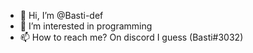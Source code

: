 - 👋 Hi, I’m @Basti-def
- 👀 I’m interested in programming
- 📫 How to reach me? On discord I guess (Basti#3032)

<!---
Basti-def/Basti-def is a ✨ special ✨ repository because its `README.md` (this file) appears on your GitHub profile.
You can click the Preview link to take a look at your changes.
--->
